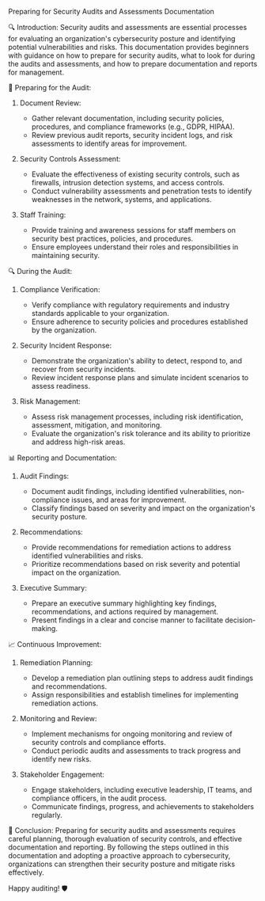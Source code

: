 Preparing for Security Audits and Assessments Documentation

🔍 Introduction:
Security audits and assessments are essential processes for evaluating an organization's cybersecurity posture and identifying potential vulnerabilities and risks. This documentation provides beginners with guidance on how to prepare for security audits, what to look for during the audits and assessments, and how to prepare documentation and reports for management.

📝 Preparing for the Audit:
1. Document Review:
   - Gather relevant documentation, including security policies, procedures, and compliance frameworks (e.g., GDPR, HIPAA).
   - Review previous audit reports, security incident logs, and risk assessments to identify areas for improvement.

2. Security Controls Assessment:
   - Evaluate the effectiveness of existing security controls, such as firewalls, intrusion detection systems, and access controls.
   - Conduct vulnerability assessments and penetration tests to identify weaknesses in the network, systems, and applications.

3. Staff Training:
   - Provide training and awareness sessions for staff members on security best practices, policies, and procedures.
   - Ensure employees understand their roles and responsibilities in maintaining security.

🔍 During the Audit:
1. Compliance Verification:
   - Verify compliance with regulatory requirements and industry standards applicable to your organization.
   - Ensure adherence to security policies and procedures established by the organization.

2. Security Incident Response:
   - Demonstrate the organization's ability to detect, respond to, and recover from security incidents.
   - Review incident response plans and simulate incident scenarios to assess readiness.

3. Risk Management:
   - Assess risk management processes, including risk identification, assessment, mitigation, and monitoring.
   - Evaluate the organization's risk tolerance and its ability to prioritize and address high-risk areas.

📊 Reporting and Documentation:
1. Audit Findings:
   - Document audit findings, including identified vulnerabilities, non-compliance issues, and areas for improvement.
   - Classify findings based on severity and impact on the organization's security posture.

2. Recommendations:
   - Provide recommendations for remediation actions to address identified vulnerabilities and risks.
   - Prioritize recommendations based on risk severity and potential impact on the organization.

3. Executive Summary:
   - Prepare an executive summary highlighting key findings, recommendations, and actions required by management.
   - Present findings in a clear and concise manner to facilitate decision-making.

📈 Continuous Improvement:
1. Remediation Planning:
   - Develop a remediation plan outlining steps to address audit findings and recommendations.
   - Assign responsibilities and establish timelines for implementing remediation actions.

2. Monitoring and Review:
   - Implement mechanisms for ongoing monitoring and review of security controls and compliance efforts.
   - Conduct periodic audits and assessments to track progress and identify new risks.

3. Stakeholder Engagement:
   - Engage stakeholders, including executive leadership, IT teams, and compliance officers, in the audit process.
   - Communicate findings, progress, and achievements to stakeholders regularly.

🎉 Conclusion:
Preparing for security audits and assessments requires careful planning, thorough evaluation of security controls, and effective documentation and reporting. By following the steps outlined in this documentation and adopting a proactive approach to cybersecurity, organizations can strengthen their security posture and mitigate risks effectively.

Happy auditing! 🛡️
